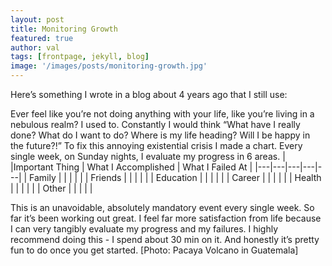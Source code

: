 ```yaml
---
layout: post
title: Monitoring Growth
featured: true
author: val
tags: [frontpage, jekyll, blog]
image: '/images/posts/monitoring-growth.jpg'
---
```

Here’s something I wrote in a blog about 4 years ago that I still use:

Ever feel like you’re not doing anything with your life, like you’re living in a nebulous realm? I used to. Constantly I would think “What have I really done? What do I want to do? Where is my life heading? Will I be happy in the future?!”
To fix this annoying existential crisis I made a chart.
Every single week, on Sunday nights, I evaluate my progress in 6 areas.
|   |Important Thing | What I Accomplished  | What I Failed At  |
|---|---|---|---|---|
|  Family |   |   |   |   |
|  Friends |   |   |   |   |
|  Education |   |   |   |   |
|  Career |   |   |   |   |
|  Health |   |   |   |   |
|  Other |   |   |   |   |

This is an unavoidable, absolutely mandatory event every single week.
So far it’s been working out great. I feel far more satisfaction from life because I can very tangibly evaluate my progress and my failures.
I highly recommend doing this - I spend about 30 min on it. And honestly it’s pretty fun to do once you get started.
[Photo: Pacaya Volcano in Guatemala]
